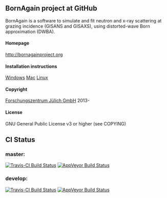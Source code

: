 ## BornAgain project at GitHub

BornAgain is a software to simulate and fit neutron and x-ray scattering at grazing incidence
(GISANS and GISAXS), using distorted-wave Born approximation (DWBA).

#### Homepage
http://bornagainproject.org

#### Installation instructions
[Windows](https://www.bornagainproject.org/documentation/getting-started/installation/windows/)
[Mac](https://www.bornagainproject.org/documentation/getting-started/installation/macos/)
[Linux](https://www.bornagainproject.org/documentation/getting-started/installation/linux-detailed/)

#### Copyright
[Forschungszentrum Jülich GmbH](http://www.fz-juelich.de) 2013-

#### License
GNU General Public License v3 or higher (see COPYING)

## CI Status

### master:

[![Travis-CI Build Status](https://travis-ci.org/scgmlz/BornAgain.svg?branch=master)](https://travis-ci.org/scgmlz/BornAgain)
[![AppVeyor Build Status](https://ci.appveyor.com/api/projects/status/github/scgmlz/BornAgain?branch=master&svg=true)](https://ci.appveyor.com/project/gpospelov/bornagain)

### develop:

[![Travis-CI Build Status](https://travis-ci.org/scgmlz/BornAgain.svg?branch=develop)](https://travis-ci.org/scgmlz/BornAgain)
[![AppVeyor Build Status](https://ci.appveyor.com/api/projects/status/github/scgmlz/BornAgain?branch=develop&svg=true)](https://ci.appveyor.com/project/gpospelov/bornagain)
